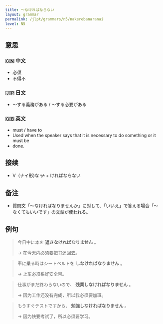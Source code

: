 ```yaml
---
title: 〜なければならない
layout: grammar
permalink: /jlpt/grammars/n5/nakerebanaranai
level: N5
---
```


## 意思

### 🇨🇳 中文

- 必须
- 不得不

### 🇯🇵 日文

- 〜する義務がある / 〜する必要がある

### 🇬🇧 英文

- must / have to
- Used when the speaker says that it is necessary to do something or it must be
- done.

## 接续

- V（ナイ形)な ~~い~~ \+ ければならない

## 备注

- 質問文「〜なければなりませんか」に対して、「いいえ」で答える場合「〜なくてもいいです」の文型が使われる。

## 例句

> 今日中に本を **返さなければなりません** 。
>
> → 在今天内必须要把书还回去。

> 車に乗る時はシートベルトを **しなければなりません** 。
>
> → 上车必须系好安全带。

> 仕事がまだ終わらないので、 **残業しなければなりません** 。
>
> → 因为工作还没有完成，所以我必须要加班。

> もうすぐテストですから、 **勉強しなければなりません** 。
>
> → 因为快要考试了，所以必须要学习。

